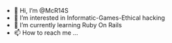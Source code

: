 - 👋 Hi, I’m @McR14S
- 👀 I’m interested in Informatic-Games-Ethical hacking
- 🌱 I’m currently learning Ruby On Rails
- 📫 How to reach me ...

<!---
McR14S/McR14S is a ✨ special ✨ repository because its `README.md` (this file) appears on your GitHub profile.
You can click the Preview link to take a look at your changes.
--->
